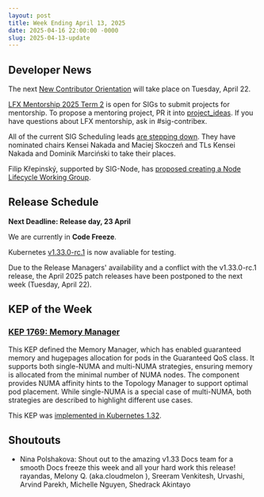 ```yaml
---
layout: post
title: Week Ending April 13, 2025
date: 2025-04-16 22:00:00 -0000
slug: 2025-04-13-update
---
```


## Developer News

The next [New Contributor Orientation](https://github.com/kubernetes/community/tree/master/mentoring/new-contributor-orientation) will take place on Tuesday, April 22.

[LFX Mentorship 2025 Term 2](https://github.com/cncf/mentoring/tree/main/programs/lfx-mentorship/2025/02-Jun-Aug) is open for SIGs to submit projects for mentorship.  To propose a mentoring project, PR it into [project_ideas](https://github.com/cncf/mentoring/blob/main/programs/lfx-mentorship/2025/02-Jun-Aug/project_ideas.md).  If you have questions about LFX mentorship, ask in #sig-contribex.

All of the current SIG Scheduling leads [are stepping down](https://groups.google.com/a/kubernetes.io/g/dev/c/HV2r0N8hKxQ).  They have nominated chairs Kensei Nakada and Maciej Skoczeń and TLs Kensei Nakada and Dominik Marciński to take their places.

Filip Křepinský, supported by SIG-Node, has [proposed creating a Node Lifecycle Working Group](https://groups.google.com/a/kubernetes.io/g/dev/c/YI-lOna93RY).

## Release Schedule

**Next Deadline: Release day, 23 April**

We are currently in **Code Freeze**.

Kubernetes [v1.33.0-rc.1](https://github.com/kubernetes/kubernetes/blob/master/CHANGELOG/CHANGELOG-1.33.md) is now avaliable for testing.

Due to the Release Managers' availability and a conflict with the v1.33.0-rc.1 release, the April 2025 patch releases have been postponed to the next week (Tuesday, April 22).

## KEP of the Week

### [KEP 1769: Memory Manager](https://github.com/kubernetes/enhancements/tree/master/keps/sig-node/1769-memory-manager)

This KEP defined the Memory Manager, which has enabled guaranteed memory and hugepages allocation for pods in the Guaranteed QoS class. It supports both single-NUMA and multi-NUMA strategies, ensuring memory is allocated from the minimal number of NUMA nodes. The component provides NUMA affinity hints to the Topology Manager to support optimal pod placement. While single-NUMA is a special case of multi-NUMA, both strategies are described to highlight different use cases.

This KEP was [implemented in Kubernetes 1.32](https://kubernetes.io/blog/2024/12/13/memory-manager-goes-ga/).

## Shoutouts

* Nina Polshakova: Shout out to the amazing v1.33 Docs team for a smooth Docs freeze this week and all your hard work this release! rayandas, Melony Q. (aka.cloudmelon ), Sreeram Venkitesh, Urvashi, Arvind Parekh, Michelle Nguyen, Shedrack Akintayo
